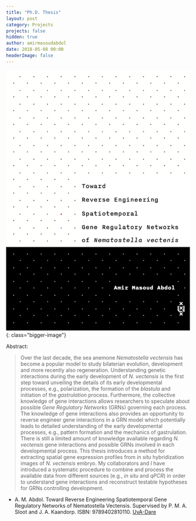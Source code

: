 ```yaml
---
title: "Ph.D. Thesis"
layout: post
category: Projects
projects: false
hidden: true
author: amirmasoudabdol
date: 2018-05-08 00:00
headerImage: false
---
```


![](/assets/projects/PhD_Cover.png){: class="bigger-image"}

Abstract:

> Over the last decade, the sea anemone *Nematostella vectensis* has become a popular model to study bilaterian evolution, development and more recently also regeneration. Understanding genetic interactions during the early development of *N. vectensis* is the first step toward unveiling the details of its early developmental processes, e.g., polarization, the formation of the *blastula* and initiation of the *gastrulation* process. Furthermore, the collective knowledge of gene interactions allows researchers to speculate about possible *Gene Regulatory Networks* (GRNs) governing each process. The knowledge of gene interactions also provides an opportunity to reverse engineer gene interactions in a GRN model which potentially leads to detailed understanding of the early developmental processes, e.g., pattern formation and the mechanics of gastrulation. There is still a limited amount of knowledge available regarding *N. vectensis* gene interactions and possible GRNs involved in each developmental process. This thesis introduces a method for extracting spatial gene expression profiles from *in situ* hybridization images of *N. vectensis* embryo. My collaborators and I have introduced a systematic procedure to combine and process the available data from different sources (e.g., *in situ* and *qPCR*) in order to understand gene interactions and reconstruct testable hypotheses for GRNs controlling development.

<div class="breaker"></div>

-  A. M. Abdol. Toward Reverse Engineering Spatiotemporal Gene Regulatory Networks of Nematostella Vectensis. Supervised by P. M. A. Sloot and J. A. Kaandorp. ISBN: 9789402810110. [UvA-Dare](https://hdl.handle.net/11245.1/b0077baa-217d-43f2-920e-6d602fa3a07d)